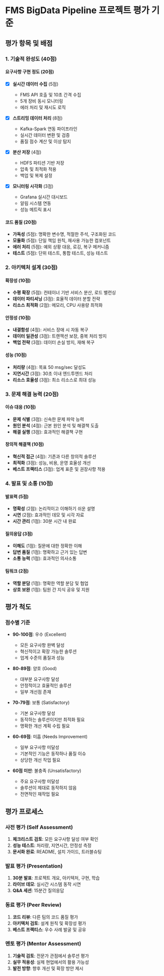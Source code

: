 # FMS BigData Pipeline 프로젝트 평가 기준

## 평가 항목 및 배점

### 1. 기술적 완성도 (40점)
#### 요구사항 구현 정도 (20점)
- [x] **실시간 데이터 수집** (5점)
  - FMS API 호출 및 10초 간격 수집
  - 5개 장비 동시 모니터링
  - 에러 처리 및 재시도 로직

- [x] **스트리밍 데이터 처리** (8점)
  - Kafka-Spark 연동 파이프라인
  - 실시간 데이터 변환 및 검증
  - 품질 점수 계산 및 이상 탐지

- [x] **분산 저장** (4점)
  - HDFS 파티션 기반 저장
  - 압축 및 최적화 적용
  - 백업 및 복제 설정

- [x] **모니터링 시각화** (3점)
  - Grafana 실시간 대시보드
  - 알림 시스템 연동
  - 성능 메트릭 표시

#### 코드 품질 (20점)
- **가독성** (5점): 명확한 변수명, 적절한 주석, 구조화된 코드
- **모듈화** (5점): 단일 책임 원칙, 재사용 가능한 컴포넌트
- **에러 처리** (5점): 예외 상황 대응, 로깅, 복구 메커니즘
- **테스트** (5점): 단위 테스트, 통합 테스트, 성능 테스트

### 2. 아키텍처 설계 (30점)
#### 확장성 (10점)
- **수평 확장** (5점): 컨테이너 기반 서비스 분산, 로드 밸런싱
- **데이터 파티셔닝** (3점): 효율적 데이터 분할 전략
- **리소스 최적화** (2점): 메모리, CPU 사용량 최적화

#### 안정성 (10점)
- **내결함성** (4점): 서비스 장애 시 자동 복구
- **데이터 일관성** (3점): 트랜잭션 보장, 중복 처리 방지
- **백업 전략** (3점): 데이터 손실 방지, 재해 복구

#### 성능 (10점)
- **처리량** (4점): 목표 50 msg/sec 달성도
- **지연시간** (3점): 30초 이내 엔드투엔드 처리
- **리소스 효율성** (3점): 최소 리소스로 최대 성능

### 3. 문제 해결 능력 (20점)
#### 이슈 대응 (10점)
- **문제 식별** (3점): 신속한 문제 파악 능력
- **원인 분석** (4점): 근본 원인 분석 및 해결책 도출
- **해결 실행** (3점): 효과적인 해결책 구현

#### 창의적 해결책 (10점)
- **혁신적 접근** (4점): 기존과 다른 창의적 솔루션
- **최적화** (3점): 성능, 비용, 운영 효율성 개선
- **베스트 프랙티스** (3점): 업계 표준 및 권장사항 적용

### 4. 발표 및 소통 (10점)
#### 발표력 (5점)
- **명확성** (2점): 논리적이고 이해하기 쉬운 설명
- **시연** (2점): 효과적인 데모 및 시각 자료
- **시간 관리** (1점): 30분 시간 내 완료

#### 질의응답 (3점)
- **이해도** (1점): 질문에 대한 정확한 이해
- **답변 품질** (1점): 명확하고 근거 있는 답변
- **소통 능력** (1점): 효과적인 의사소통

#### 팀워크 (2점)
- **역할 분담** (1점): 명확한 역할 분담 및 협업
- **상호 보완** (1점): 팀원 간 지식 공유 및 지원

## 평가 척도

### 점수별 기준
- **90-100점**: 우수 (Excellent)
  - 모든 요구사항 완벽 달성
  - 혁신적이고 확장 가능한 솔루션
  - 업계 수준의 품질과 성능

- **80-89점**: 양호 (Good)
  - 대부분 요구사항 달성
  - 안정적이고 효율적인 솔루션
  - 일부 개선점 존재

- **70-79점**: 보통 (Satisfactory)
  - 기본 요구사항 달성
  - 동작하는 솔루션이지만 최적화 필요
  - 명확한 개선 계획 수립 필요

- **60-69점**: 미흡 (Needs Improvement)
  - 일부 요구사항 미달성
  - 기본적인 기능은 동작하나 품질 이슈
  - 상당한 개선 작업 필요

- **60점 미만**: 불충족 (Unsatisfactory)
  - 주요 요구사항 미달성
  - 솔루션이 제대로 동작하지 않음
  - 전면적인 재작업 필요

## 평가 프로세스

### 사전 평가 (Self Assessment)
1. **체크리스트 검토**: 모든 요구사항 달성 여부 확인
2. **성능 테스트**: 처리량, 지연시간, 안정성 측정
3. **문서화 완료**: README, 설치 가이드, 트러블슈팅

### 발표 평가 (Presentation)
1. **30분 발표**: 프로젝트 개요, 아키텍처, 구현, 학습
2. **라이브 데모**: 실시간 시스템 동작 시연
3. **Q&A 세션**: 15분간 질의응답

### 동료 평가 (Peer Review)
1. **코드 리뷰**: 다른 팀의 코드 품질 평가
2. **아키텍처 검토**: 설계 원칙 및 확장성 평가
3. **베스트 프랙티스**: 우수 사례 발굴 및 공유

### 멘토 평가 (Mentor Assessment)
1. **기술적 검토**: 전문가 관점에서 솔루션 평가
2. **실무 적용성**: 실제 현업에서의 활용 가능성
3. **발전 방향**: 향후 개선 및 확장 방안 제시